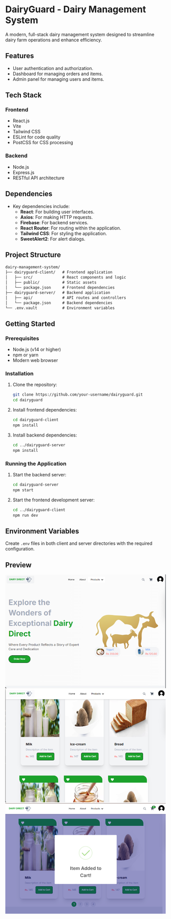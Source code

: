 # DairyGuard - Dairy Management System

A modern, full-stack dairy management system designed to streamline dairy farm operations and enhance efficiency.

## Features
- User authentication and authorization.
- Dashboard for managing orders and items.
- Admin panel for managing users and items.

## Tech Stack

### Frontend
- React.js
- Vite
- Tailwind CSS
- ESLint for code quality
- PostCSS for CSS processing

### Backend
- Node.js
- Express.js
- RESTful API architecture

## Dependencies
- Key dependencies include:
  - **React**: For building user interfaces.
  - **Axios**: For making HTTP requests.
  - **Firebase**: For backend services.
  - **React Router**: For routing within the application.
  - **Tailwind CSS**: For styling the application.
  - **SweetAlert2**: For alert dialogs.

## Project Structure
```
dairy-management-system/
├── dairyguard-client/   # Frontend application
│   ├── src/             # React components and logic
│   ├── public/          # Static assets
│   └── package.json     # Frontend dependencies
├── dairyguard-server/   # Backend application
│   ├── api/             # API routes and controllers
│   └── package.json     # Backend dependencies
└── .env.vault           # Environment variables
```

## Getting Started

### Prerequisites
- Node.js (v14 or higher)
- npm or yarn
- Modern web browser

### Installation

1. Clone the repository:
   ```bash
   git clone https://github.com/your-username/dairyguard.git
   cd dairyguard
   ```

2. Install frontend dependencies:
   ```bash
   cd dairyguard-client
   npm install
   ```

3. Install backend dependencies:
   ```bash
   cd ../dairyguard-server
   npm install
   ```

### Running the Application

1. Start the backend server:
   ```bash
   cd dairyguard-server
   npm start
   ```

2. Start the frontend development server:
   ```bash
   cd ../dairyguard-client
   npm run dev
   ```

## Environment Variables

Create `.env` files in both client and server directories with the required configuration.

## Preview

![preview img](/preview1.png)
![preview img](/preview2.png)
![preview img](/preview3.png)


